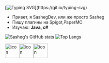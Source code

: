 [![Typing SVG](https://readme-typing-svg.demolab.com?font=Fira+Code&pause=500&center=true&vCenter=true&width=435&lines=%D0%94%D0%BE%D0%B1%D1%80%D0%BE+%D0%BF%D0%BE%D0%B6%D0%B0%D0%BB%D0%BE%D0%B2%D0%B0%D1%82%D1%8C%2C+%D0%BF%D1%83%D1%82%D0%BD%D0%B8%D0%BA;%D0%A2%D1%83%D1%82+%D1%82%D1%8B+%D0%BC%D0%BE%D0%B6%D0%B5%D1%88%D1%8C+%D0%BD%D0%B0%D0%B9%D1%82%D0%B8+%D0%B2%D1%81%D1%8F%D0%BA%D0%BE%D0%B5....)](https://git.io/typing-svg)



- Привет, я SashegDev, или же просто Sasheg
- Пишу плагины на Spigot,PaperMC
- Изучаю: **Java, c#**


![Sasheg's GitHub stats](https://github-readme-stats.vercel.app/api?username=SashegDev&show_icons=true&theme=blue_navy)
![Top Langs](https://github-readme-stats.vercel.app/api/top-langs/?username=SashegDev&layout=compact&show_icons=true&theme=blue_navy)
<div style="display: flex; align-items: flex-start;"><img src="https://techstack-generator.vercel.app/python-icon.svg" alt="icon" width="47" height="47" /><img src="https://techstack-generator.vercel.app/java-icon.svg" alt="icon" width="47" height="47" /><img src="https://techstack-generator.vercel.app/github-icon.svg" alt="icon" width="47" height="47" /></div>
